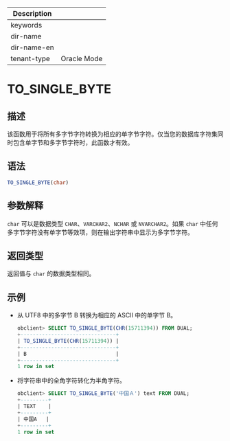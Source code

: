 | Description   |                 |
|---------------|-----------------|
| keywords      |                 |
| dir-name      |                 |
| dir-name-en   |                 |
| tenant-type   | Oracle Mode     |

# TO_SINGLE_BYTE

## 描述

该函数用于将所有多字节字符转换为相应的单字节字符。仅当您的数据库字符集同时包含单字节和多字节字符时，此函数才有效。

## 语法

```sql
TO_SINGLE_BYTE(char)
```

## 参数解释

`char` 可以是数据类型 `CHAR`、`VARCHAR2`、`NCHAR` 或 `NVARCHAR2`。如果 `char` 中任何多字节字符没有单字节等效项，则在输出字符串中显示为多字节字符。

## 返回类型

返回值与 `char` 的数据类型相同。

## 示例

* 从 UTF8 中的多字节 B 转换为相应的 ASCII 中的单字节 B。

  ```sql
  obclient> SELECT TO_SINGLE_BYTE(CHR(15711394)) FROM DUAL;
  +-------------------------------+
  | TO_SINGLE_BYTE(CHR(15711394)) |
  +-------------------------------+
  | B                             |
  +-------------------------------+
  1 row in set
  ```

* 将字符串中的全角字符转化为半角字符。

  ```sql
  obclient> SELECT TO_SINGLE_BYTE('中国Ａ') text FROM DUAL;
  +---------+
  | TEXT    |
  +---------+
  | 中国A   |
  +---------+
  1 row in set
  ```
